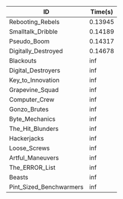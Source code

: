 |ID|Time(s)|
|-|-|
|Rebooting_Rebels|0.13945|
|Smalltalk_Dribble|0.14189|
|Pseudo_Boom|0.14317|
|Digitally_Destroyed|0.14678|
|Blackouts|inf|
|Digital_Destroyers|inf|
|Key_to_Innovation|inf|
|Grapevine_Squad|inf|
|Computer_Crew|inf|
|Gonzo_Brutes|inf|
|Byte_Mechanics|inf|
|The_Hit_Blunders|inf|
|Hackerjacks|inf|
|Loose_Screws|inf|
|Artful_Maneuvers|inf|
|The_ERROR_List|inf|
|Beasts|inf|
|Pint_Sized_Benchwarmers|inf|
